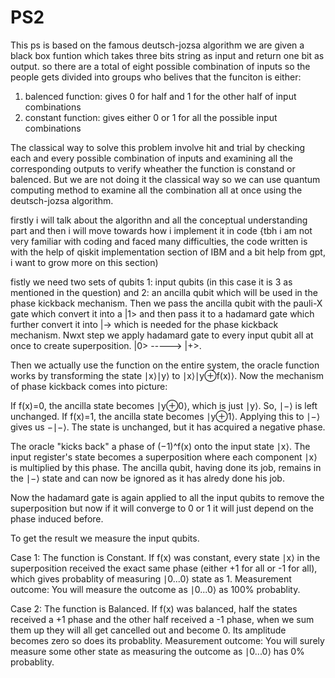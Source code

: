 # PS2

This ps is based on the famous deutsch-jozsa algorithm we are given a black box funtion which takes three bits string as input and return one bit as output.
so there are a total of eight possible combination of inputs so the people gets divided into groups who belives that the funciton is either: 


1) balenced function: gives 0 for half and 1 for the other half of input combinations
2) constant function: gives either 0 or 1 for all the possible input combinations


The classical way to solve this problem involve hit and trial by checking each and every possible combination of inputs and examining all the corresponding outputs to verify wheather the function is constand or balenced.
But we are not doing it the classical way so we can use quantum computing method to examine all the combination all at once using the deutsch-jozsa algorithm.

firstly i will talk about the algorithn and all the conceptual understanding part and then i will move towards how i implement it in code {tbh i am not very familiar with coding and faced many difficulties, the code written is with the help of qiskit implementation section of IBM and a bit help from gpt, i want to grow more on this section)

fistly we need two sets of qubits 1: input qubits (in this case it is 3 as mentioned in the question) and 2: an ancilla qubit which will be used in the phase kickback mechanism.
Then we pass the ancilla qubit with the pauli-X gate which convert it into a |1> and then pass it to a hadamard gate which further convert it into |-> which is needed for the phase kickback mechanism.
Nwxt step we apply hadamard gate to every input qubit all at once to create superposition. |0> -----> |+>.

Then we actually use the function on the entire system, the oracle function works by transforming the state  ∣x⟩∣y⟩ to ∣x⟩∣y⊕f(x)⟩.
Now the mechanism of phase kickback comes into picture: 

If f(x)=0, the ancilla state becomes ∣y⊕0⟩, which is just ∣y⟩. So, ∣−⟩ is left unchanged.
If f(x)=1, the ancilla state becomes ∣y⊕1⟩. Applying this to ∣−⟩ gives us −∣−⟩. The state is unchanged, but it has acquired a negative phase.

The oracle "kicks back" a phase of (−1)^f(x) onto the input state ∣x⟩. The input register's state becomes a superposition where each component ∣x⟩ is multiplied by this phase. The ancilla qubit, having done its job, remains in the ∣−⟩ state and can now be ignored as it has alredy done his job.

Now the hadamard gate is again applied to all the input qubits to remove the superposition but now if it will converge to 0 or 1 it will just depend on the phase induced before.

To get the result we measure the input qubits.

Case 1: The function is Constant.
If f(x) was constant, every state ∣x⟩ in the superposition received the exact same phase (either +1 for all or -1 for all), which gives probablity of measuring ∣0...0⟩ state as 1.
Measurement outcome: You will measure the outcome as ∣0...0⟩ as 100% probablity.

Case 2: The function is Balanced.
If f(x) was balanced, half the states received a +1 phase and the other half received a -1 phase, when we sum them up they will all get cancelled out and become 0.
Its amplitude becomes zero so does its probablity.
Measurement outcome: You will surely measure some other state as measuring the outcome as ∣0...0⟩ has 0% probablity.



